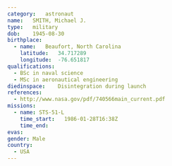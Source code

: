 ```yaml
---
category:	astronaut
name:	SMITH, Michael J.
type:	military
dob:	1945-08-30
birthplace:
  - name:	Beaufort, North Carolina
    latitude:	34.717289
    longitude:	-76.651817
qualifications:
  - BSc in naval science
  - MSc in aeronautical engineering
diedinspace:	Disintegration during launch
references:
  - http://www.nasa.gov/pdf/740566main_current.pdf
missions:
  - name: STS-51-L
    time_start:   1986-01-28T16:38Z
    time_end:     
evas:
gender:	Male
country:
  - USA
---
```

